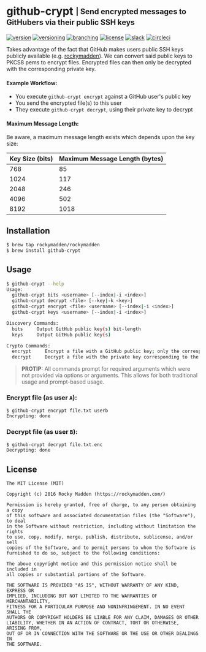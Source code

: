 # github-crypt <sub><sup>| Send encrypted messages to GitHubers via their public SSH keys</sup></sub>
[![version](http://img.shields.io/badge/version-v0.5.0-blue.svg)](https://github.com/rockymadden/github-crypt/releases)
[![versioning](http://img.shields.io/badge/versioning-semver-blue.svg)](http://semver.org/)
[![branching](http://img.shields.io/badge/branching-github%20flow-blue.svg)](https://guides.github.com/introduction/flow/)
[![license](http://img.shields.io/badge/license-mit-blue.svg)](https://opensource.org/licenses/MIT)
[![slack](http://img.shields.io/badge/slack-join-e01563.svg)](https://rockymadden-slackin.herokuapp.com/)
[![circleci](https://circleci.com/gh/rockymadden/github-crypt.svg?style=shield)](https://circleci.com/gh/rockymadden/github-crypt)

Takes advantage of the fact that GitHub makes users public SSH keys publicly available
(e.g. [rockymadden](https://github.com/rockymadden.keys)). We can convert said public keys to PKCS8
pems to encrypt files. Encrypted files can then only be decrypted with the corresponding private
key.

#### Example Workflow:

* You execute `github-crypt encrypt` against a GitHub user's public key
* You send the encrypted file(s) to this user
* They execute `github-crypt decrypt`, using their private key to decrypt

#### Maximum Message Length:

Be aware, a maximum message length exists which depends upon the key size:

| Key Size (bits) | Maximum Message Length (bytes)
| --------------- | ------------------------------
| 768             | 85
| 1024            | 117
| 2048            | 246
| 4096            | 502
| 8192            | 1018

## Installation
```bash
$ brew tap rockymadden/rockymadden
$ brew install github-crypt
```

## Usage

```bash
$ github-crypt --help
Usage:
  github-crypt bits <username> [--index|-i <index>]
  github-crypt decrypt <file> [--key|-k <key>]
  github-crypt encrypt <file> <username> [--index|-i <index>]
  github-crypt keys <username> [--index|-i <index>]

Discovery Commands:
  bits     Output GitHub public key(s) bit-length
  keys     Output GitHub public key(s)

Crypto Commands:
  encrypt     Encrypt a file with a GitHub public key; only the corresponding private key can decrypt
  decrypt     Decrypt a file with the private key corresponding to the GitHub public key used to encrypt
```

> __PROTIP:__ All commands prompt for required arguments which were not provided via options or
arguments. This allows for both traditional usage and prompt-based usage.

### Encrypt file (as user `A`):
```bash
$ github-crypt encrypt file.txt userb
Encrypting: done
```

### Decrypt file (as user `B`):
```bash
$ github-crypt decrypt file.txt.enc
Decrypting: done
```

## License
```
The MIT License (MIT)

Copyright (c) 2016 Rocky Madden (https://rockymadden.com/)

Permission is hereby granted, free of charge, to any person obtaining a copy
of this software and associated documentation files (the "Software"), to deal
in the Software without restriction, including without limitation the rights
to use, copy, modify, merge, publish, distribute, sublicense, and/or sell
copies of the Software, and to permit persons to whom the Software is
furnished to do so, subject to the following conditions:

The above copyright notice and this permission notice shall be included in
all copies or substantial portions of the Software.

THE SOFTWARE IS PROVIDED "AS IS", WITHOUT WARRANTY OF ANY KIND, EXPRESS OR
IMPLIED, INCLUDING BUT NOT LIMITED TO THE WARRANTIES OF MERCHANTABILITY,
FITNESS FOR A PARTICULAR PURPOSE AND NONINFRINGEMENT. IN NO EVENT SHALL THE
AUTHORS OR COPYRIGHT HOLDERS BE LIABLE FOR ANY CLAIM, DAMAGES OR OTHER
LIABILITY, WHETHER IN AN ACTION OF CONTRACT, TORT OR OTHERWISE, ARISING FROM,
OUT OF OR IN CONNECTION WITH THE SOFTWARE OR THE USE OR OTHER DEALINGS IN
THE SOFTWARE.
```
